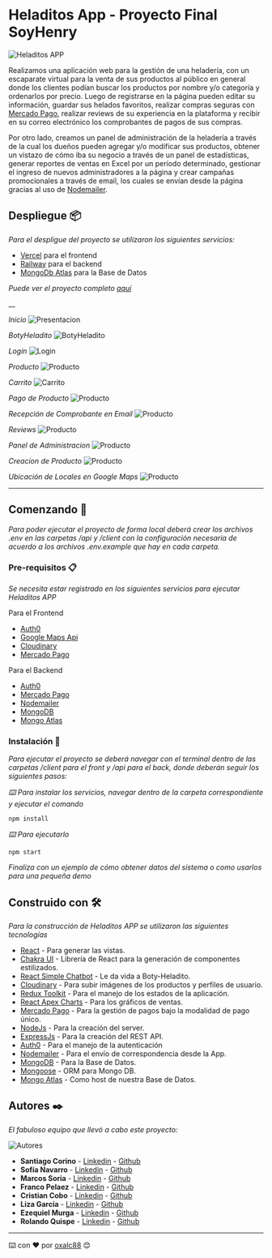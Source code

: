 # Heladitos App - Proyecto Final SoyHenry

![Heladitos APP](./App%20Images/BannerHeladitos%20App.jpg)

Realizamos una aplicación web para la gestión de una heladería, con un escaparate virtual para la venta de sus productos al público en general donde los clientes podían buscar los productos por nombre y/o categoría y ordenarlos por precio. Luego de registrarse en la página pueden editar su información, guardar sus helados favoritos, realizar compras seguras con [Mercado Pago](https://www.mercadopago.com.pe/developers/es), realizar reviews de su experiencia en la plataforma y recibir en su correo electrónico los comprobantes de pagos de sus compras.


Por otro lado, creamos un panel de administración de la heladería a través de la cual los dueños pueden agregar y/o modificar sus productos, obtener un vistazo de cómo iba su negocio a través de un panel de estadísticas, generar reportes de ventas en Excel por un período determinado, gestionar el ingreso de nuevos administradores a la página y crear campañas promocionales a través de email, los cuales se envían desde la página gracias al uso de [Nodemailer](https://nodemailer.com/about/).

## Despliegue 📦

_Para el despligue del proyecto se utilizaron los siguientes servicios:_

* [Vercel](vercel.com) para el frontend
* [Railway](https://railway.app/) para el backend
* [MongoDb Atlas](https://www.mongodb.com/es/atlas/database) para la Base de Datos

 _Puede ver el proyecto completo [aquí](https://heladitos-app.vercel.app/)_

__

_Inicio_
![Presentacion](./App%20Images/1.%20Presentaci%C3%B3n.png)

_BotyHeladito_
![BotyHeladito](./App%20Images/2.%20BotyHeladito.png)

_Login_
![Login](./App%20Images/13.%20Authenticacion.png)

_Producto_
![Producto](./App%20Images/2.%20Producto.png)

_Carrito_
![Carrito](./App%20Images/3.%20Carrito%20de%20Compra.png)

_Pago de Producto_
![Producto](./App%20Images/5.%20CheckoutMercadoPago2.png)

_Recepción de Comprobante en Email_
![Producto](./App%20Images/17.%20Pago%20en%20Email.png)

_Reviews_
![Producto](./App%20Images/14.%20Reviews.png)

_Panel de Administracion_
![Producto](./App%20Images/9.%20Panel%20de%20Admin%20Home.png)

_Creacion de Producto_
![Producto](./App%20Images/10.%20Creacion%20de%20Producto.png)

_Ubicación de Locales en Google Maps_
![Producto](./App%20Images/16.%20Ubicacion.png)

___


## Comenzando 🚀

_Para poder ejecutar el proyecto de forma local deberá crear los archivos .env en las carpetas /api y /client con la configuración necesaria de acuerdo a los archivos .env.example que hay en cada carpeta._



### Pre-requisitos 📋

_Se necesita estar registrado en los siguientes servicios para ejecutar Heladitos APP_

Para el Frontend

* [Auth0](https://auth0.com/es)
* [Google Maps Api](https://developers.google.com/maps)
* [Cloudinary](https://cloudinary.com/documentation/image_upload_api_reference)
* [Mercado Pago](https://www.mercadopago.com.pe/developers/es)


Para el Backend

* [Auth0](https://auth0.com/es)
* [Mercado Pago](https://www.mercadopago.com.pe/developers/es)
* [Nodemailer](https://nodemailer.com/about/)
* [MongoDB](https://www.mongodb.com/)
* [Mongo Atlas](https://www.mongodb.com/es/atlas/database)

### Instalación 🔧

_Para ejecutar el proyecto se deberá navegar con el terminal dentro de las carpetas /client para el front y /api para el back, donde deberán seguir los siguientes pasos:_


_⌨️ Para instalar los servicios, navegar dentro de la carpeta correspondiente y ejecutar el comando_

```
npm install
```

_⌨️ Para ejecutarlo_

```
npm start
```

_Finaliza con un ejemplo de cómo obtener datos del sistema o como usarlos para una pequeña demo_


## Construido con 🛠️

_Para la construcción de Heladitos APP se utilizaron las siguientes tecnologías_

* [React](https://es.reactjs.org/) - Para generar las vistas.
* [Chakra UI](https://chakra-ui.com/) - Librería de React para la generación de componentes estilizados.
* [React Simple Chatbot](https://lucasbassetti.com.br/react-simple-chatbot/) - Le da vida a Boty-Heladito.
* [Cloudinary](https://cloudinary.com/documentation/image_upload_api_reference) - Para subir imágenes de los productos y perfiles de usuario.
* [Redux Toolkit](https://redux-toolkit.js.org/) - Para el manejo de los estados de la aplicación.
* [React Apex Charts](https://apexcharts.com/docs/react-charts/) - Para los gráficos de ventas.
* [Mercado Pago](https://www.mercadopago.com.pe/developers/es) - Para la gestión de pagos bajo la modalidad de pago único.
* [NodeJs](https://nodejs.org/en/) - Para la creación del server.
* [ExpressJs](https://expressjs.com/es/) - Para la creación del REST API.
* [Auth0](https://auth0.com/es) - Para el manejo de la autenticación
* [Nodemailer](https://nodemailer.com/about/) - Para el envío de correspondencia desde la App.
* [MongoDB](https://www.mongodb.com/) - Para la Base de Datos.
* [Mongoose](https://mongoosejs.com/) - ORM para Mongo DB.
* [Mongo Atlas](https://www.mongodb.com/es/atlas/database) - Como host de nuestra Base de Datos.

## Autores ✒️

_El fabuloso equipo que llevó a cabo este proyecto:_

![Autores](./App%20Images/15.%20Equipo.png)

* **Santiago Corino** - [Linkedin](https://www.linkedin.com/in/santiago-corino-720153b9/) - [Github](https://github.com/SantiCorino)
* **Sofía Navarro** - [Linkedin](https://www.linkedin.com/in/navarro-sofiar/) - [Github](https://github.com/NavarroSofiar)
* **Marcos Soria** - [Linkedin](https://www.linkedin.com/in/marcos-soria-fullstack/) - [Github](https://github.com/Marcos1up)
* **Franco Pelaez** - [Linkedin](https://www.linkedin.com/in/franco-pelaez/) - [Github](https://github.com/FrancoPelz)
* **Cristian Cobo** - [Linkedin](https://www.linkedin.com/in/cristian-cobo-211365227/) - [Github](https://github.com/cris341)
* **Liza García** - [Linkedin](https://www.linkedin.com/in/lizags/) - [Github](https://github.com/LizaGS)
* **Ezequiel Murga** - [Linkedin](https://www.linkedin.com/in/ezequiel-murga-pereyra/) - [Github](https://github.com/exekyelmurga)
* **Rolando Quispe** - [Linkedin](https://www.linkedin.com/in/rolando-quispe/) - [Github](https://github.com/oxalc88)


---
⌨️ con ❤️ por [oxalc88](https://github.com/oxalc88) 😊
